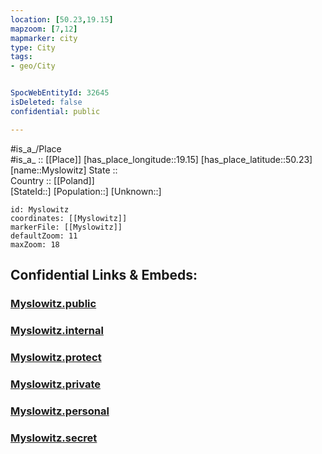 ```yaml
---
location: [50.23,19.15] 
mapzoom: [7,12] 
mapmarker: city 
type: City
tags:
- geo/City


SpocWebEntityId: 32645
isDeleted: false
confidential: public

---
```

#is_a_/Place  
#is_a_ :: [[Place]] 
[has_place_longitude::19.15] 
[has_place_latitude::50.23] 
[name::Myslowitz] 
State ::  
Country :: [[Poland]]  
[StateId::] 
[Population::] 
[Unknown::] 


```leaflet
id: Myslowitz
coordinates: [[Myslowitz]] 
markerFile: [[Myslowitz]] 
defaultZoom: 11 
maxZoom: 18
```


## Confidential Links & Embeds: 

### [Myslowitz.public](/_public/\Earth\Continent\Europe\Europe~East\Poland\Provinces~Poland\Silesian\CityMyslowitz.public.md) 

### [Myslowitz.internal](/_internal/\Earth\Continent\Europe\Europe~East\Poland\Provinces~Poland\Silesian\CityMyslowitz.internal.md) 

### [Myslowitz.protect](/_protect/\Earth\Continent\Europe\Europe~East\Poland\Provinces~Poland\Silesian\CityMyslowitz.protect.md) 

### [Myslowitz.private](/_private/\Earth\Continent\Europe\Europe~East\Poland\Provinces~Poland\Silesian\CityMyslowitz.private.md) 

### [Myslowitz.personal](/_personal/\Earth\Continent\Europe\Europe~East\Poland\Provinces~Poland\Silesian\CityMyslowitz.personal.md) 

### [Myslowitz.secret](/_secret/\Earth\Continent\Europe\Europe~East\Poland\Provinces~Poland\Silesian\CityMyslowitz.secret.md)

